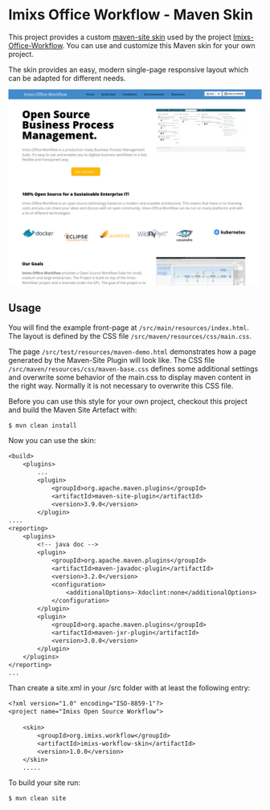 # Imixs Office Workflow - Maven Skin

This project provides a custom [maven-site skin](https://maven.apache.org/plugins/maven-site-plugin/) used by the project [Imixs-Office-Workflow](https://github.com/imixs/imixs-office-workflow). You can use and customize this Maven skin for your own project. 

The skin provides an easy, modern single-page responsive layout which can be adapted for different needs. 

<img width="700" src="example-01.png" />

## Usage

You will find the example front-page at `/src/main/resources/index.html`. The layout is defined by the CSS file `/src/maven/resources/css/main.css`.

The page `/src/test/resources/maven-demo.html` demonstrates  how a page generated by the Maven-Site Plugin will look like. The CSS file `/src/maven/resources/css/maven-base.css` defines some additional settings and overwrite some behavior of the main.css to display maven content in the right way. Normally it is not necessary to overwrite this CSS file. 


Before you can use this style for your own project, checkout this project and build the Maven Site Artefact with:

	$ mvn clean install

Now you can use the skin:

	<build>
	    <plugins>
	        ...
	        <plugin>
	            <groupId>org.apache.maven.plugins</groupId>
	            <artifactId>maven-site-plugin</artifactId>
	            <version>3.9.0</version>
	        </plugin>
	....
	<reporting>
	    <plugins>
	        <!-- java doc -->
	        <plugin>
	            <groupId>org.apache.maven.plugins</groupId>
	            <artifactId>maven-javadoc-plugin</artifactId>
	            <version>3.2.0</version>
	            <configuration>
	                <additionalOptions>-Xdoclint:none</additionalOptions>
	            </configuration>
	        </plugin>
	        <plugin>
	            <groupId>org.apache.maven.plugins</groupId>
	            <artifactId>maven-jxr-plugin</artifactId>
	            <version>3.0.0</version>
	        </plugin>
	    </plugins>
	</reporting>
	...
		
Than create a site.xml in your /src folder with at least the following entry:

	<?xml version="1.0" encoding="ISO-8859-1"?>
	<project name="Imixs Open Source Workflow">
	
	    <skin>
	        <groupId>org.imixs.workflow</groupId>
	        <artifactId>imixs-workflow-skin</artifactId>
	        <version>1.0.0</version>
	    </skin>
	    .....

To build your site run:


	$ mvn clean site
	
	    